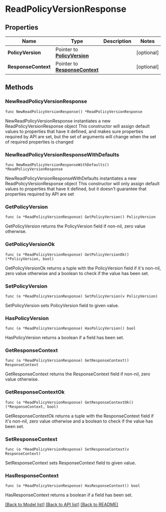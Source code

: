# ReadPolicyVersionResponse

## Properties

Name | Type | Description | Notes
------------ | ------------- | ------------- | -------------
**PolicyVersion** | Pointer to [**PolicyVersion**](PolicyVersion.md) |  | [optional] 
**ResponseContext** | Pointer to [**ResponseContext**](ResponseContext.md) |  | [optional] 

## Methods

### NewReadPolicyVersionResponse

`func NewReadPolicyVersionResponse() *ReadPolicyVersionResponse`

NewReadPolicyVersionResponse instantiates a new ReadPolicyVersionResponse object
This constructor will assign default values to properties that have it defined,
and makes sure properties required by API are set, but the set of arguments
will change when the set of required properties is changed

### NewReadPolicyVersionResponseWithDefaults

`func NewReadPolicyVersionResponseWithDefaults() *ReadPolicyVersionResponse`

NewReadPolicyVersionResponseWithDefaults instantiates a new ReadPolicyVersionResponse object
This constructor will only assign default values to properties that have it defined,
but it doesn't guarantee that properties required by API are set

### GetPolicyVersion

`func (o *ReadPolicyVersionResponse) GetPolicyVersion() PolicyVersion`

GetPolicyVersion returns the PolicyVersion field if non-nil, zero value otherwise.

### GetPolicyVersionOk

`func (o *ReadPolicyVersionResponse) GetPolicyVersionOk() (*PolicyVersion, bool)`

GetPolicyVersionOk returns a tuple with the PolicyVersion field if it's non-nil, zero value otherwise
and a boolean to check if the value has been set.

### SetPolicyVersion

`func (o *ReadPolicyVersionResponse) SetPolicyVersion(v PolicyVersion)`

SetPolicyVersion sets PolicyVersion field to given value.

### HasPolicyVersion

`func (o *ReadPolicyVersionResponse) HasPolicyVersion() bool`

HasPolicyVersion returns a boolean if a field has been set.

### GetResponseContext

`func (o *ReadPolicyVersionResponse) GetResponseContext() ResponseContext`

GetResponseContext returns the ResponseContext field if non-nil, zero value otherwise.

### GetResponseContextOk

`func (o *ReadPolicyVersionResponse) GetResponseContextOk() (*ResponseContext, bool)`

GetResponseContextOk returns a tuple with the ResponseContext field if it's non-nil, zero value otherwise
and a boolean to check if the value has been set.

### SetResponseContext

`func (o *ReadPolicyVersionResponse) SetResponseContext(v ResponseContext)`

SetResponseContext sets ResponseContext field to given value.

### HasResponseContext

`func (o *ReadPolicyVersionResponse) HasResponseContext() bool`

HasResponseContext returns a boolean if a field has been set.


[[Back to Model list]](../README.md#documentation-for-models) [[Back to API list]](../README.md#documentation-for-api-endpoints) [[Back to README]](../README.md)


